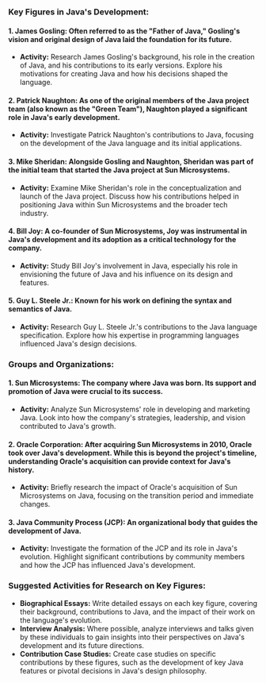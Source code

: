 ### Key Figures in Java's Development:

#### 1. **James Gosling:** Often referred to as the "Father of Java," Gosling's vision and original design of Java laid the foundation for its future. 
- **Activity:** Research James Gosling's background, his role in the creation of Java, and his contributions to its early versions. Explore his motivations for creating Java and how his decisions shaped the language.

#### 2. **Patrick Naughton:** As one of the original members of the Java project team (also known as the "Green Team"), Naughton played a significant role in Java's early development.
- **Activity:** Investigate Patrick Naughton's contributions to Java, focusing on the development of the Java language and its initial applications.

#### 3. **Mike Sheridan:** Alongside Gosling and Naughton, Sheridan was part of the initial team that started the Java project at Sun Microsystems.
- **Activity:** Examine Mike Sheridan's role in the conceptualization and launch of the Java project. Discuss how his contributions helped in positioning Java within Sun Microsystems and the broader tech industry.

#### 4. **Bill Joy:** A co-founder of Sun Microsystems, Joy was instrumental in Java's development and its adoption as a critical technology for the company.
- **Activity:** Study Bill Joy's involvement in Java, especially his role in envisioning the future of Java and his influence on its design and features.

#### 5. **Guy L. Steele Jr.:** Known for his work on defining the syntax and semantics of Java.
- **Activity:** Research Guy L. Steele Jr.'s contributions to the Java language specification. Explore how his expertise in programming languages influenced Java's design decisions.

### Groups and Organizations:

#### 1. **Sun Microsystems:** The company where Java was born. Its support and promotion of Java were crucial to its success.
- **Activity:** Analyze Sun Microsystems' role in developing and marketing Java. Look into how the company's strategies, leadership, and vision contributed to Java's growth.

#### 2. **Oracle Corporation:** After acquiring Sun Microsystems in 2010, Oracle took over Java's development. While this is beyond the project's timeline, understanding Oracle's acquisition can provide context for Java's history.
- **Activity:** Briefly research the impact of Oracle's acquisition of Sun Microsystems on Java, focusing on the transition period and immediate changes.

#### 3. **Java Community Process (JCP):** An organizational body that guides the development of Java.
- **Activity:** Investigate the formation of the JCP and its role in Java's evolution. Highlight significant contributions by community members and how the JCP has influenced Java's development.

### Suggested Activities for Research on Key Figures:

- **Biographical Essays:** Write detailed essays on each key figure, covering their background, contributions to Java, and the impact of their work on the language's evolution.
- **Interview Analysis:** Where possible, analyze interviews and talks given by these individuals to gain insights into their perspectives on Java's development and its future directions.
- **Contribution Case Studies:** Create case studies on specific contributions by these figures, such as the development of key Java features or pivotal decisions in Java's design philosophy.
